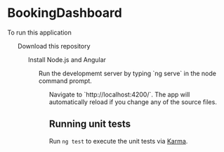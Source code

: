 # BookingDashboard

To run this application
<ul> Download this repository
<ul> Install Node.js and Angular
<ul> Run the developmemt server by typing `ng serve` in the node command prompt. 
<ul>Navigate to `http://localhost:4200/`. The app will automatically reload if you change any of the source files.

## Running unit tests

Run `ng test` to execute the unit tests via [Karma](https://karma-runner.github.io).

